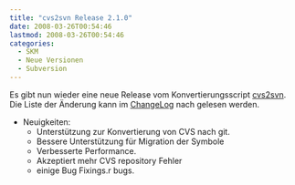 ```yaml
---
title: "cvs2svn Release 2.1.0"
date: 2008-03-26T00:54:46
lastmod: 2008-03-26T00:54:46
categories:
  - SKM
  - Neue Versionen
  - Subversion
---
```

Es gibt nun wieder eine neue Release vom Konvertierungsscript [cvs2svn](http://cvs2svn.tigris.org "cvs2svn").
Die Liste der Änderung kann im [ChangeLog](http://cvs2svn.tigris.org/source/browse/cvs2svn/tags/2.1.0/CHANGES?rev=4382&view=markup "ChangeLog") nach gelesen werden.

+ Neuigkeiten:
  + Unterstützung zur Konvertierung von CVS nach git.
  + Bessere Unterstützung für Migration der Symbole 
  + Verbesserte Performance.
  + Akzeptiert mehr CVS repository Fehler
  + einige Bug Fixings.r bugs.
